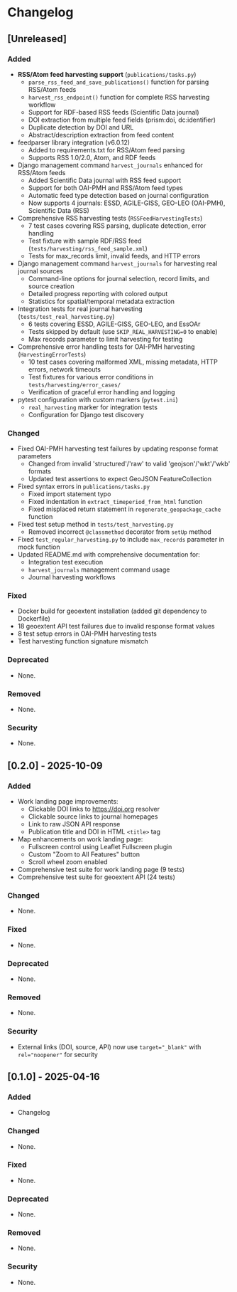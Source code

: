 # Changelog

## [Unreleased]

### Added

- **RSS/Atom feed harvesting support** (`publications/tasks.py`)
  - `parse_rss_feed_and_save_publications()` function for parsing RSS/Atom feeds
  - `harvest_rss_endpoint()` function for complete RSS harvesting workflow
  - Support for RDF-based RSS feeds (Scientific Data journal)
  - DOI extraction from multiple feed fields (prism:doi, dc:identifier)
  - Duplicate detection by DOI and URL
  - Abstract/description extraction from feed content
- feedparser library integration (v6.0.12)
  - Added to requirements.txt for RSS/Atom feed parsing
  - Supports RSS 1.0/2.0, Atom, and RDF feeds
- Django management command `harvest_journals` enhanced for RSS/Atom feeds
  - Added Scientific Data journal with RSS feed support
  - Support for both OAI-PMH and RSS/Atom feed types
  - Automatic feed type detection based on journal configuration
  - Now supports 4 journals: ESSD, AGILE-GISS, GEO-LEO (OAI-PMH), Scientific Data (RSS)
- Comprehensive RSS harvesting tests (`RSSFeedHarvestingTests`)
  - 7 test cases covering RSS parsing, duplicate detection, error handling
  - Test fixture with sample RDF/RSS feed (`tests/harvesting/rss_feed_sample.xml`)
  - Tests for max_records limit, invalid feeds, and HTTP errors
- Django management command `harvest_journals` for harvesting real journal sources
  - Command-line options for journal selection, record limits, and source creation
  - Detailed progress reporting with colored output
  - Statistics for spatial/temporal metadata extraction
- Integration tests for real journal harvesting (`tests/test_real_harvesting.py`)
  - 6 tests covering ESSD, AGILE-GISS, GEO-LEO, and EssOAr
  - Tests skipped by default (use `SKIP_REAL_HARVESTING=0` to enable)
  - Max records parameter to limit harvesting for testing
- Comprehensive error handling tests for OAI-PMH harvesting (`HarvestingErrorTests`)
  - 10 test cases covering malformed XML, missing metadata, HTTP errors, network timeouts
  - Test fixtures for various error conditions in `tests/harvesting/error_cases/`
  - Verification of graceful error handling and logging
- pytest configuration with custom markers (`pytest.ini`)
  - `real_harvesting` marker for integration tests
  - Configuration for Django test discovery

### Changed

- Fixed OAI-PMH harvesting test failures by updating response format parameters
  - Changed from invalid 'structured'/'raw' to valid 'geojson'/'wkt'/'wkb' formats
  - Updated test assertions to expect GeoJSON FeatureCollection
- Fixed syntax errors in `publications/tasks.py`
  - Fixed import statement typo
  - Fixed indentation in `extract_timeperiod_from_html` function
  - Fixed misplaced return statement in `regenerate_geopackage_cache` function
- Fixed test setup method in `tests/test_harvesting.py`
  - Removed incorrect `@classmethod` decorator from `setUp` method
- Fixed `test_regular_harvesting.py` to include `max_records` parameter in mock function
- Updated README.md with comprehensive documentation for:
  - Integration test execution
  - `harvest_journals` management command usage
  - Journal harvesting workflows

### Fixed

- Docker build for geoextent installation (added git dependency to Dockerfile)
- 18 geoextent API test failures due to invalid response format values
- 8 test setup errors in OAI-PMH harvesting tests
- Test harvesting function signature mismatch

### Deprecated

- None.

### Removed

- None.

### Security

- None.

## [0.2.0] - 2025-10-09

### Added

- Work landing page improvements:
  - Clickable DOI links to https://doi.org resolver
  - Clickable source links to journal homepages
  - Link to raw JSON API response
  - Publication title and DOI in HTML `<title>` tag
- Map enhancements on work landing page:
  - Fullscreen control using Leaflet Fullscreen plugin
  - Custom "Zoom to All Features" button
  - Scroll wheel zoom enabled
- Comprehensive test suite for work landing page (9 tests)
- Comprehensive test suite for geoextent API (24 tests)

### Changed

- None.

### Fixed

- None.

### Deprecated

- None.

### Removed

- None.

### Security

- External links (DOI, source, API) now use `target="_blank"` with `rel="noopener"` for security

## [0.1.0] - 2025-04-16

### Added

- Changelog

### Changed

- None.

### Fixed

- None.

### Deprecated

- None.

### Removed

- None.

### Security

- None.
